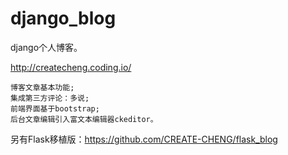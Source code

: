 # django_blog

django个人博客。

<a>http://createcheng.coding.io/</a>

    博客文章基本功能;
    集成第三方评论：多说;
    前端界面基于bootstrap;
    后台文章编辑引入富文本编辑器ckeditor。


另有Flask移植版：<a>https://github.com/CREATE-CHENG/flask_blog</a>
